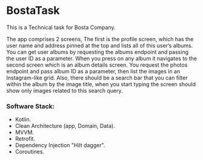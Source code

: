 # BostaTask
This is a Technical task for Bosta Company.

The app comprises 2 screens, The first is the profile screen, which has the user name and address
pinned at the top and lists all of this user’s albums. You can get user albums by requesting
the albums endpoint and passing the user ID as a parameter.
When you press on any album it navigates to the second screen which is an album details screen.
You request the photos endpoint and pass album ID as a parameter, then list the images in an
Instagram-like grid. Also, there should be a search bar that you can filter within the album by the
image title, when you start typing the screen should show only images related to this
search query.

### Software Stack:
 - Kotlin.
 - Clean Architecture (app, Domain, Data).
 - MVVM.
 - Retrofit.
 - Dependency Injection "Hilt dagger".
 - Coroutines.
